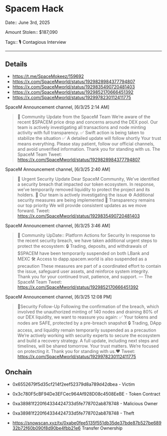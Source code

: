 # Spacem Hack

Date:: June 3rd, 2025

Amount Stolen:: $187,090

Tags:: 🎙️ Contagious Interview

---

## Details

- https://t.me/SpaceMokeez/159692
- https://x.com/SpaceMworld/status/1929828984377794807
- https://x.com/SpaceMworld/status/1929835490720481403
- https://x.com/SpaceMworld/status/1929852170666451392
- https://x.com/SpaceMworld/status/1929978230112411775


SpaceM Announcement channel, [6/3/25 2:14 AM]
> 🚨 Community Update from the SpaceM Team
> We’re aware of the recent $SPACEM price drop and concerns around the DEX pool. Our team is actively investigating all transactions and node minting activity with full transparency.
> ✅ Swift action is being taken to stabilize the situation
> ✅ A detailed update will follow shortly
> Your trust means everything. Please stay patient, follow our official channels, and avoid unverified information.
> Thank you for standing with us.
> The SpaceM Team
> Tweet: https://x.com/SpaceMworld/status/1929828984377794807


SpaceM Announcement channel, [6/3/25 2:40 AM]

> 🚨 Urgent Security Update
> Dear SpaceM Community,
> We’ve identified a security breach that impacted our token ecosystem. In response, we’ve temporarily removed liquidity to protect the project and its holders.
> 🔐 Our team is actively investigating the issue
> ⚙️ Additional security measures are being implemented
> 📢 Transparency remains our top priority
> We will provide consistent updates as we move forward.
> Tweet: https://x.com/SpaceMworld/status/1929835490720481403


SpaceM Announcement channel, [6/3/25 3:46 AM]

> 🚨 Community UpDate:: Platform Actions for Security
> In response to the recent security breach, we have taken additional urgent steps to protect the ecosystem:
> 🔒 Trading, deposits, and withdrawals of $SPACEM have been temporarily suspended on both LBank and MEXC
> 🛠 Access to dapp.spacem.world is also suspended as a precaution
> These measures are part of a coordinated effort to contain the issue, safeguard user assets, and reinforce system integrity.
> Thank you for your continued trust, patience, and support.
> — The SpaceM Team
> Tweet: https://x.com/SpaceMworld/status/1929852170666451392


SpaceM Announcement channel, [6/3/25 12:08 PM]

> 🔐Security Follow-Up
> Following the confirmation of the breach, which involved the unauthorized minting of 140 nodes and draining 80% of our DEX liquidity, we want to reassure you again:
> ✅ Your tokens and nodes are SAFE, protected by a pre-breach snapshot
> 🔒 Trading, DApp access, and liquidity remain temporarily suspended as a precaution
> We’re actively working with security experts to secure the ecosystem and build a recovery strategy. A full update, including next steps and timelines, will be shared tomorrow.
> Your trust matters. We’re focused on protecting it.
> Thank you for standing with us.❤️
> Tweet: https://x.com/SpaceMworld/status/1929978230112411775



## Onchain

- 0x6552679f5d35cf214f2eef52379d8a789d42dbea - Victim

- 0x3c780F5cBF94De3EFCec964Af928D08c4508EeBE - Token Contract

- 0xa38981f220f64334424733d5fe778702ab878748 - Malicious Owner

- 0xa38981f220f64334424733d5fe778702ab878748 - Theft

- https://snowscan.xyz/tx/0xabe0fee5135f551db35de37bde87b527be68932b72f60b090f8d90be4fbb21e6 Transfer Ownership

